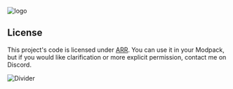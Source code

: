 ![logo](https://cdn.modrinth.com/data/cached_images/55730dca078c5f5d993037782ca33c6c534df966.png)

## License

This project's code is licensed under [ARR](LICENSE). You can use it in your Modpack, but if you would like clarification or more explicit permission, contact me on Discord.

![Divider](https://cdn.modrinth.com/data/cached_images/1ccd731a59f2b97cc9189ceb9b073d0b61476424.png)
